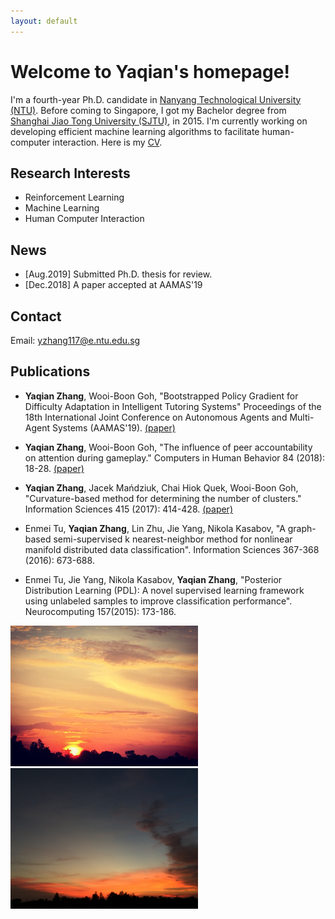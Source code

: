 ```yaml
---
layout: default
---
```


<!-- Text can be **bold**, _italic_, or ~~strikethrough~~.

[Link to another page](./another-page.html).

There should be whitespace between paragraphs.

There should be whitespace between paragraphs. We recommend including a README, or a file with information about your project. -->
# Welcome to Yaqian's homepage!


I'm a fourth-year Ph.D. candidate in [Nanyang Technological University (NTU)](https://www.ntu.edu.sg). Before coming to Singapore, I got my Bachelor degree from [Shanghai Jiao Tong University (SJTU)](http://en.sjtu.edu.cn/), in 2015. I'm currently working on developing efficient machine learning algorithms to facilitate human-computer interaction. Here is my [CV](about/document.pdf).

## Research Interests
*   Reinforcement Learning
*   Machine Learning
*   Human Computer Interaction

## News
* [Aug.2019]  Submitted Ph.D. thesis for review.
* [Dec.2018]  A paper accepted at AAMAS'19

## Contact
Email: yzhang117@e.ntu.edu.sg

## Publications
* **Yaqian Zhang**, Wooi-Boon Goh, "Bootstrapped Policy Gradient for Difficulty Adaptation in Intelligent Tutoring Systems" Proceedings of the 18th International Joint Conference on Autonomous Agents and Multi-Agent Systems (AAMAS'19). [(paper)](papers/19_YaqianZhang_BootstrappedPolicyGradient_aamas.pdf)

* **Yaqian Zhang**, Wooi-Boon Goh, "The influence of peer accountability on attention during gameplay." Computers in Human Behavior 84 (2018): 18-28. [(paper)](papers/18_YaqianZhang_PeerAccountability_CHB.pdf)

* **Yaqian Zhang**, Jacek Mańdziuk, Chai Hiok Quek, Wooi-Boon Goh, "Curvature-based method for determining the number of clusters." Information Sciences 415 (2017): 414-428. [(paper)](papers/17_YaqianZhang_Curvature_Cluster_InformationScience.pdf)

* Enmei Tu, **Yaqian Zhang**, Lin Zhu, Jie Yang, Nikola Kasabov, "A graph-based semi-supervised k nearest-neighbor method for nonlinear manifold distributed data classification". Information Sciences 367-368 (2016): 673-688.

* Enmei Tu, Jie Yang, Nikola Kasabov, **Yaqian Zhang**, "Posterior Distribution Learning (PDL): A novel supervised learning framework using unlabeled samples to improve classification performance". Neurocomputing 157(2015): 173-186.

<img src="images/IMG_9401.JPG" alt="hi" class="inline" width="300"/>
<img src="images/IMG_2041.JPG" alt="hi" class="inline" width="300"/>






